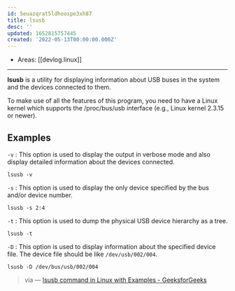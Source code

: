 ```yaml
---
id: 5euazqrat5ldhoospe3xh87
title: lsusb
desc: ''
updated: 1652815757445
created: '2022-05-13T00:00:00.000Z'
---
```


- Areas: [[devlog.linux]]

---

**lsusb** is a utility for displaying information about USB buses in the system and the devices connected to them.

To make use of all the features of this program, you need to have a Linux kernel which supports the /proc/bus/usb interface (e.g., Linux kernel 2.3.15 or newer).

## Examples

`-v` : This option is used to display the output in verbose mode and also display detailed information about the devices connected.

```
lsusb -v
```

`-s` : This option is used to display the only device specified by the bus and/or device number.

```
lsusb -s 2:4
```

`-t` : This option is used to dump the physical USB device hierarchy as a tree.

```
lsusb -t
```

`-D` : This option is used to display information about the specified device file. The device file should be like `/dev/usb/002/004`.

```
lsusb -D /dev/bus/usb/002/004
```

> via — [lsusb command in Linux with Examples - GeeksforGeeks](https://www.geeksforgeeks.org/lsusb-command-in-linux-with-examples/)
